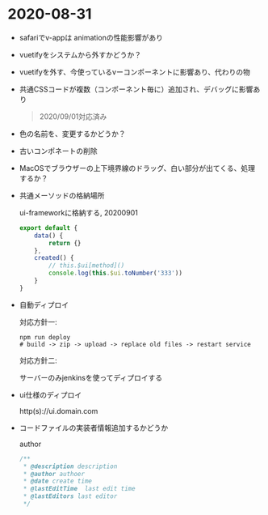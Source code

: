 # 2020-08-31

* safariでv-appは animationの性能影響があり

* vuetifyをシステムから外すかどうか？

* vuetifyを外す、今使っているvーコンポーネントに影響あり、代わりの物

* 共通CSSコードが複数（コンポーネント毎に）追加され、デバッグに影響あり

    > 2020/09/01対応済み

* 色の名前を、変更するかどうか？

* 古いコンポネートの削除

* MacOSでブラウザーの上下境界線のドラッグ、白い部分が出てくる、処理するか？

* 共通メーソッドの格納場所

    ui-frameworkに格納する, 20200901

    ```javascript
    export default {
        data() {
            return {}
        },
        created() {
            // this.$ui[method]()
            console.log(this.$ui.toNumber('333'))
        }
    }
    ```

* 自動ディプロイ

    対応方針一:

    ```
    npm run deploy
    # build -> zip -> upload -> replace old files -> restart service
    ```

    対応方針二:

    サーバーのみjenkinsを使ってディプロイする

* ui仕様のディプロイ

    http(s)://ui.domain.com

* コードファイルの実装者情報追加するかどうか

    author

    ```javascript
    /**
     * @description description
     * @author authoer
     * @date create time
     * @lastEditTime  last edit time
     * @lastEditors last editor
     */
    ```